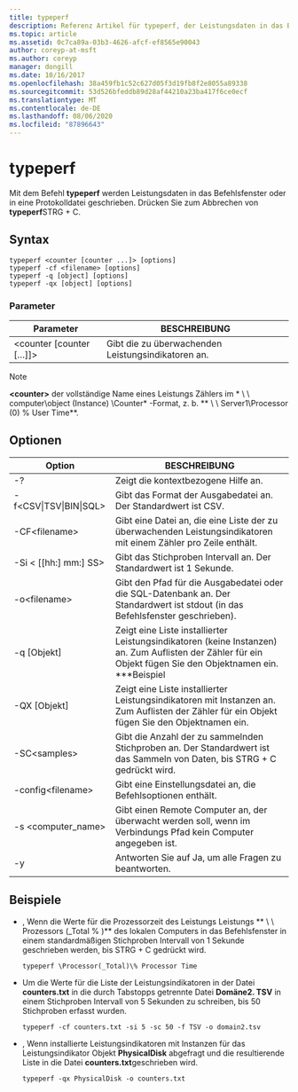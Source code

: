 ```yaml
---
title: typeperf
description: Referenz Artikel für typeperf, der Leistungsdaten in das Befehlsfenster oder in eine Protokolldatei schreibt.
ms.topic: article
ms.assetid: 0c7ca89a-03b3-4626-afcf-ef8565e90043
author: coreyp-at-msft
ms.author: coreyp
manager: dongill
ms.date: 10/16/2017
ms.openlocfilehash: 38a459fb1c52c627d05f3d19fb8f2e8055a89338
ms.sourcegitcommit: 53d526bfeddb89d28af44210a23ba417f6ce0ecf
ms.translationtype: MT
ms.contentlocale: de-DE
ms.lasthandoff: 08/06/2020
ms.locfileid: "87896643"
---
```

# <a name="typeperf"></a>typeperf

Mit dem Befehl **typeperf** werden Leistungsdaten in das Befehlsfenster oder in eine Protokolldatei geschrieben. Drücken Sie zum Abbrechen von **typeperf**STRG + C.

## <a name="syntax"></a>Syntax

```
typeperf <counter [counter ...]> [options]
typeperf -cf <filename> [options]
typeperf -q [object] [options]
typeperf -qx [object] [options]
```

### <a name="parameters"></a>Parameter

|Parameter|BESCHREIBUNG|
|---------|-----------|
|\<counter [counter […]]>|Gibt die zu überwachenden Leistungsindikatoren an.|

> [!NOTE]
> **\<counter>** der vollständige Name eines Leistungs Zählers im * \\ \\ computer\object (Instance) \Counter* -Format, z. b. ** \\ \\ Server1\Processor (0) \% User Time**.

## <a name="options"></a>Optionen

|                   Option                   |                                                         BESCHREIBUNG                                                          |
|--------------------------------------------|------------------------------------------------------------------------------------------------------------------------------|
|                     -?                     |                                               Zeigt die kontextbezogene Hilfe an.                                               |
| -f\<CSV&verbar;TSV&verbar;BIN&verbar;SQL> |                                    Gibt das Format der Ausgabedatei an. Der Standardwert ist CSV.                                     |
|              -CF\<filename>               |              Gibt eine Datei an, die eine Liste der zu überwachenden Leistungsindikatoren mit einem Zähler pro Zeile enthält.               |
|             -Si < [[hh:] mm:] SS>             |                                  Gibt das Stichproben Intervall an. Der Standardwert ist 1 Sekunde.                                   |
|               -o\<filename>               |     Gibt den Pfad für die Ausgabedatei oder die SQL-Datenbank an. Der Standardwert ist stdout (in das Befehlsfenster geschrieben).      |
|                -q [Objekt]                 | Zeigt eine Liste installierter Leistungsindikatoren (keine Instanzen) an. Zum Auflisten der Zähler für ein Objekt fügen Sie den Objektnamen ein. \*\*\*Beispiel |
|                -QX [Objekt]                |        Zeigt eine Liste installierter Leistungsindikatoren mit Instanzen an. Zum Auflisten der Zähler für ein Objekt fügen Sie den Objektnamen ein.        |
|               -SC\<samples>               |             Gibt die Anzahl der zu sammelnden Stichproben an. Der Standardwert ist das Sammeln von Daten, bis STRG + C gedrückt wird.              |
|            -config\<filename>             |                                    Gibt eine Einstellungsdatei an, die Befehlsoptionen enthält.                                     |
|            -s \<computer_name>             |                   Gibt einen Remote Computer an, der überwacht werden soll, wenn im Verbindungs Pfad kein Computer angegeben ist.                    |
|                     -y                     |                                        Antworten Sie auf Ja, um alle Fragen zu beantworten.                                        |

## <a name="examples"></a>Beispiele

- , Wenn die Werte für die Prozessorzeit des Leistungs Leistungs ** \\ \\ Prozessors (_Total \% )** des lokalen Computers in das Befehlsfenster in einem standardmäßigen Stichproben Intervall von 1 Sekunde geschrieben werden, bis STRG + C gedrückt wird.
  ```
  typeperf \Processor(_Total)\% Processor Time
  ```
- Um die Werte für die Liste der Leistungsindikatoren in der Datei **counters.txt** in die durch Tabstopps getrennte Datei **Domäne2. TSV** in einem Stichproben Intervall von 5 Sekunden zu schreiben, bis 50 Stichproben erfasst wurden.
  ```
  typeperf -cf counters.txt -si 5 -sc 50 -f TSV -o domain2.tsv
  ```
- , Wenn installierte Leistungsindikatoren mit Instanzen für das Leistungsindikator Objekt **PhysicalDisk** abgefragt und die resultierende Liste in die Datei **counters.txt**geschrieben wird.
  ```
  typeperf -qx PhysicalDisk -o counters.txt
  ```
